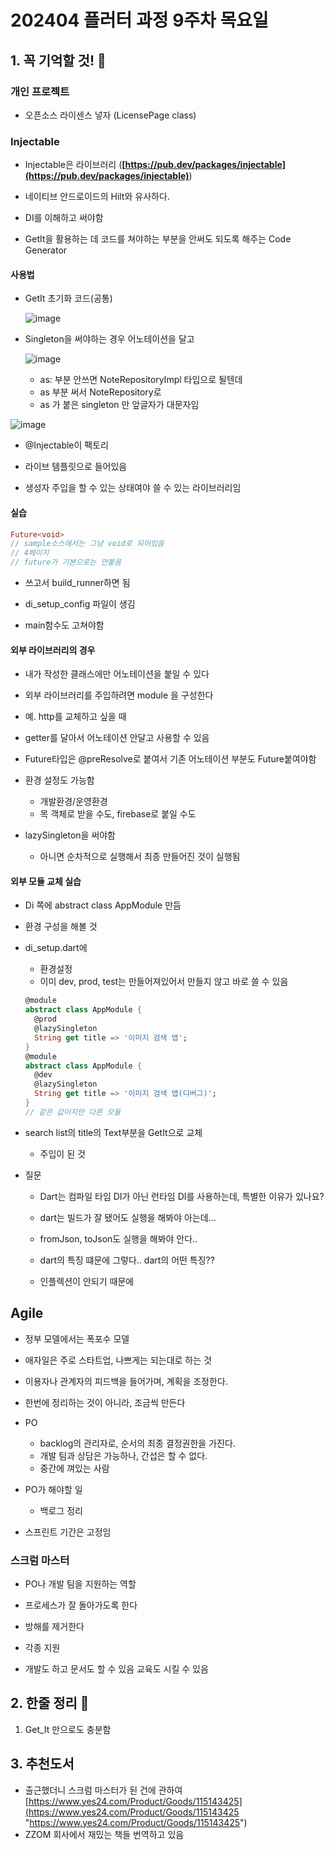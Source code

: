 # 202404 플러터 과정 9주차 목요일

## 1. 꼭 기억할 것! 🏅
### 개인 프로젝트
- 오픈소스 라이센스 넣자 (LicensePage class)

### Injectable
- Injectable은 라이브러리 (**[https://pub.dev/packages/injectable](https://pub.dev/packages/injectable)**)

- 네이티브 안드로이드의 Hilt와 유사하다.
- DI를 이해하고 써야함

- GetIt을 활용하는 데 코드를 쳐야하는 부분을 안써도 되도록 해주는 Code Generator

#### 사용법
- GetIt 초기화 코드(공통)

  ![image](https://github.com/itbebop/TIL/assets/86880025/7dcf3c66-bfb8-4a28-9551-f583c33aacde)

- Singleton을 써야하는 경우 어노테이션을 달고

  ![image](https://github.com/itbebop/TIL/assets/86880025/90e26542-1705-4938-8a25-904adbfa8f84)

  - as: 부분 안쓰면 NoteRepositoryImpl 타입으로 될텐데
  - as 부분 써서 NoteRepository로
  - as 가 붙은 singleton 만 앞글자가 대문자임

![image](https://github.com/itbebop/TIL/assets/86880025/2c8c5f77-91ba-4067-8806-5e4b55ae6b98)

- @Injectable이 팩토리

- 라이브 템플릿으로 들어있음

- 생성자 주입을 할 수 있는 상태여야 쓸 수 있는 라이브러리임

#### 실습

```dart
Future<void>
// sample소스에서는 그냥 void로 되어있음
// 4페이지
// future가 기본으로는 안붙음
```
- 쓰고서 build_runner하면 됨
- di_setup_config 파일이 생김

- main함수도 고쳐야함



#### 외부 라이브러리의 경우
- 내가 작성한 클래스에만 어노테이션을 붙일 수 있다
- 외부 라이브러리를 주입하려면 module 을 구성한다
- 예. http를 교체하고 싶을 때
- getter를 달아서 어노테이션 안달고 사용할 수 있음

- Future타입은 @preResolve로 붙여서 기존 어노테이션 부분도 Future붙여야함

- 환경 설정도 가능함
  - 개발환경/운영환경
  - 목 객체로 받을 수도, firebase로 붙일 수도

- lazySingleton을 써야함
  - 아니면 순차적으로 실행해서 최종 만들어진 것이 실행됨


#### 외부 모듈 교체 실습

- Di 쪽에 abstract class AppModule 만듬
- 환경 구성을 해볼 것

- di_setup.dart에
  - 환경설정
  - 이미 dev, prod, test는 만들어져있어서 만들지 않고 바로 쓸 수 있음

  ```dart
  @module
  abstract class AppModule {
    @prod
    @lazySingleton
    String get title => '이미지 검색 앱';
  }
  @module
  abstract class AppModule {
    @dev
    @lazySingleton
    String get title => '이미지 검색 앱(디버그)';
  }
  // 같은 값이지만 다른 모듈

  ```

- search list의 title의 Text부분을 GetIt으로 교체
  - 주입이 된 것

- 질문
  - Dart는 컴파일 타임 DI가 아닌 런타임 DI를 사용하는데, 특별한 이유가 있나요?

  - dart는 빌드가 잘 됐어도 실행을 해봐야 아는데...
  - fromJson, toJson도 실행을 해봐야 안다..
  - dart의 특징 떄문에 그렇다.. dart의 어떤 특징??
  - 인플렉션이 안되기 때문에

## Agile

- 정부 모델에서는 폭포수 모델

- 애자일은 주로 스타트업, 나쁘게는 되는대로 하는 것

- 이용자나 관계자의 피드백을 들어가며, 계획을 조정한다.

- 한번에 정리하는 것이 아니라, 조금씩 만든다

- PO
  - backlog의 관리자로, 순서의 최종 결정권한을 가진다.
  - 개발 팀과 상담은 가능하나, 간섭은 할 수 없다.
  - 중간에 껴있는 사람

- PO가 해야할 일
  - 백로그 정리

- 스프린트 기간은 고정임

### 스크럼 마스터
- PO나 개발 팀을 지원하는 역할

- 프로세스가 잘 돌아가도록 한다
- 방해를 제거한다
- 각종 지원

- 개발도 하고 문서도 할 수 있음 교육도 시킬 수 있음




## 2. 한줄 정리 🧹
1. Get_It 만으로도 충분함


## 3. 추천도서
- 출근했더니 스크럼 마스터가 된 건에 관하여
[https://www.yes24.com/Product/Goods/115143425](https://www.yes24.com/Product/Goods/115143425 "https://www.yes24.com/Product/Goods/115143425")
- ZZOM 회사에서 재밌는 책들 번역하고 있음